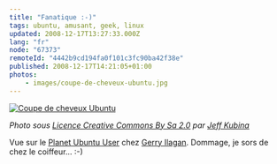 ```yaml
---
title: "Fanatique :-)"
tags: ubuntu, amusant, geek, linux
updated: 2008-12-17T13:27:33.000Z
lang: "fr"
node: "67373"
remoteId: "4442b9cd194fa0f101c3fc90ba42f38e"
published: 2008-12-17T14:21:05+01:00
photos:
    - images/coupe-de-cheveux-ubuntu.jpg
---
```

<a href="/images/coupe-de-cheveux-ubuntu.jpg">![Coupe de cheveux Ubuntu](/images/660x/coupe-de-cheveux-ubuntu.jpg)
</a>

*Photo sous [Licence Creative Commons By Sa 2.0](http://creativecommons.org/licenses/by-sa/2.0/) par [Jeff Kubina](http://www.flickr.com/photos/kubina/)*


Vue sur le [Planet Ubuntu User](http://ubuntuweblogs.org/) chez [Gerry Ilagan](http://gerry.ws/2008/12/417/going-loco-over-the-ubuntu-logo.html). Dommage, je sors de chez le coiffeur... :-)

